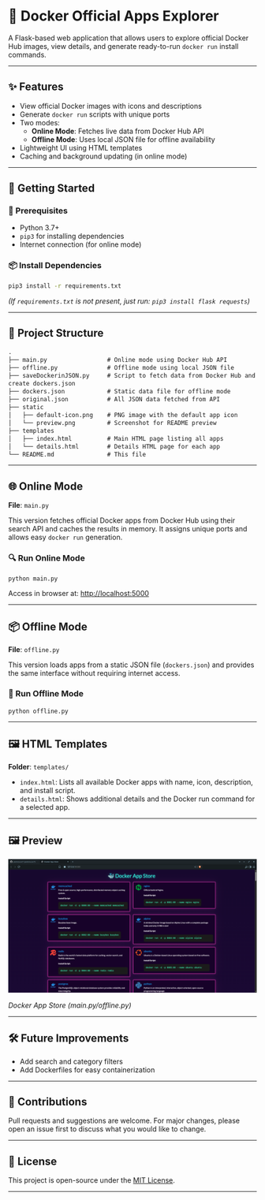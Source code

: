 
# 🐳 Docker Official Apps Explorer

A Flask-based web application that allows users to explore official Docker Hub images, view details, and generate ready-to-run `docker run` install commands.

---

## ✨ Features

- View official Docker images with icons and descriptions
- Generate `docker run` scripts with unique ports
- Two modes:
  - **Online Mode**: Fetches live data from Docker Hub API
  - **Offline Mode**: Uses local JSON file for offline availability
- Lightweight UI using HTML templates
- Caching and background updating (in online mode)

---

## 🚀 Getting Started

### 🔧 Prerequisites

- Python 3.7+
- `pip3` for installing dependencies
- Internet connection (for online mode)

### 📦 Install Dependencies

```bash
pip3 install -r requirements.txt
```

*(If `requirements.txt` is not present, just run: `pip3 install flask requests`)*

---

## 📁 Project Structure

```plaintext
.
├── main.py                 # Online mode using Docker Hub API
├── offline.py              # Offline mode using local JSON file
├── saveDockerinJSON.py     # Script to fetch data from Docker Hub and create dockers.json
├── dockers.json            # Static data file for offline mode
├── original.json           # All JSON data fetched from API 
├── static
│   ├── default-icon.png    # PNG image with the default app icon
│   └── preview.png         # Screenshot for README preview
├── templates
│   ├── index.html          # Main HTML page listing all apps
│   └── details.html        # Details HTML page for each app
└── README.md               # This file
```

---

## 🌐 Online Mode

**File**: `main.py`

This version fetches official Docker apps from Docker Hub using their search API and caches the results in memory. It assigns unique ports and allows easy `docker run` generation.

### 🔍 Run Online Mode

```bash
python main.py
```

Access in browser at: [http://localhost:5000](http://localhost:5000)

---

## 📦 Offline Mode

**File**: `offline.py`

This version loads apps from a static JSON file (`dockers.json`) and provides the same interface without requiring internet access.

### 📂 Run Offline Mode

```bash
python offline.py
```

---

## 🖼 HTML Templates

**Folder**: `templates/`

- `index.html`: Lists all available Docker apps with name, icon, description, and install script.
- `details.html`: Shows additional details and the Docker run command for a selected app.

---

## 🖼️ Preview

![screenshot](static/preview.png)

*Docker App Store (main.py/offline.py)*

---

## 🛠 Future Improvements

- Add search and category filters
- Add Dockerfiles for easy containerization

---

## 🤝 Contributions

Pull requests and suggestions are welcome. For major changes, please open an issue first to discuss what you would like to change.

---

## 📜 License

This project is open-source under the [MIT License](LICENSE).

---
